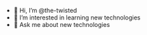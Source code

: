- 👋 Hi, I’m @the-twisted
- 👀 I’m interested in learning new technologies
- 💞️ Ask me about new technologies


<!---
the-twisted/the-twisted is a ✨ special ✨ repository because its `README.md` (this file) appears on your GitHub profile.
You can click the Preview link to take a look at your changes.
--->
